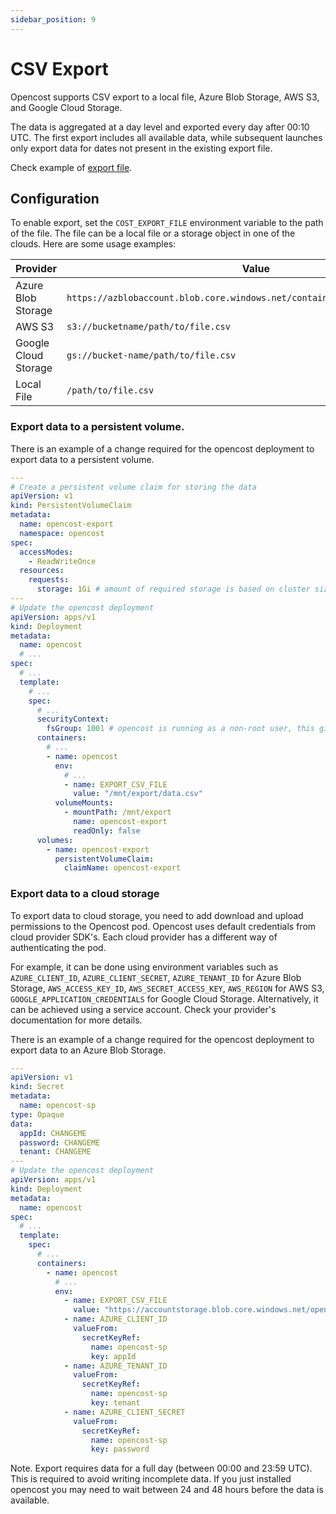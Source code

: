 ```yaml
---
sidebar_position: 9
---
```


# CSV Export

Opencost supports CSV export to a local file, Azure Blob Storage, AWS S3, and Google Cloud Storage.

The data is aggregated at a day level and exported every day after 00:10 UTC.
The first export includes all available data, while subsequent launches only export data for dates not present in the existing export file.

Check example of [export file](/export-sample.csv).


## Configuration


To enable export, set the `COST_EXPORT_FILE` environment variable to the path of the file. The file can be a local file or a storage object in one of the clouds. Here are some usage examples:

| Provider             | Value                                                                        |
|----------------------|------------------------------------------------------------------------------|
| Azure Blob Storage   | `https://azblobaccount.blob.core.windows.net/containername/path/to/file.csv` |
| AWS S3               | `s3://bucketname/path/to/file.csv `                                          |
| Google Cloud Storage | `gs://bucket-name/path/to/file.csv`                                          |
| Local File           | `/path/to/file.csv `                                                         |



### Export data to a persistent volume.

There is an example of a change required for the opencost deployment to export data to a persistent volume.

```yaml
---
# Create a persistent volume claim for storing the data
apiVersion: v1
kind: PersistentVolumeClaim
metadata:
  name: opencost-export
  namespace: opencost
spec:
  accessModes:
    - ReadWriteOnce
  resources:
    requests:
      storage: 1Gi # amount of required storage is based on cluster size and type of the workload running on it, adjust if required
---
# Update the opencost deployment
apiVersion: apps/v1
kind: Deployment
metadata:
  name: opencost
  # ...
spec:
  # ...
  template:
    # ...
    spec:
      # ...
      securityContext:
        fsGroup: 1001 # opencost is running as a non-root user, this gives container permission to write to the pvc
      containers:
        # ...
        - name: opencost
          env:
            # ...
            - name: EXPORT_CSV_FILE
              value: "/mnt/export/data.csv"
          volumeMounts:
            - mountPath: /mnt/export
              name: opencost-export
              readOnly: false
      volumes:
        - name: opencost-export
          persistentVolumeClaim:
            claimName: opencost-export
```

### Export data to a cloud storage

To export data to cloud storage, you need to add download and upload permissions to the Opencost pod. Opencost uses default credentials from cloud provider SDK's. Each cloud provider has a different way of authenticating the pod.

For example, it can be done using environment variables such as `AZURE_CLIENT_ID`, `AZURE_CLIENT_SECRET`, `AZURE_TENANT_ID` for Azure Blob Storage, `AWS_ACCESS_KEY_ID`, `AWS_SECRET_ACCESS_KEY`, `AWS_REGION` for AWS S3, `GOOGLE_APPLICATION_CREDENTIALS` for Google Cloud Storage. Alternatively, it can be achieved using a service account. Check your provider's documentation for more details.

There is an example of a change required for the opencost deployment to export data to an Azure Blob Storage.

```yaml
---
apiVersion: v1
kind: Secret
metadata:
  name: opencost-sp
type: Opaque
data:
  appId: CHANGEME
  password: CHANGEME
  tenant: CHANGEME
---
# Update the opencost deployment
apiVersion: apps/v1
kind: Deployment
metadata:
  name: opencost
spec:
  # ...
  template:
    spec:
      # ...
      containers:
        - name: opencost
          # ...
          env:
            - name: EXPORT_CSV_FILE
              value: "https://accountstorage.blob.core.windows.net/opencost/path/to/file.csv"
            - name: AZURE_CLIENT_ID
              valueFrom:
                secretKeyRef:
                  name: opencost-sp
                  key: appId
            - name: AZURE_TENANT_ID
              valueFrom:
                secretKeyRef:
                  name: opencost-sp
                  key: tenant
            - name: AZURE_CLIENT_SECRET
              valueFrom:
                secretKeyRef:
                  name: opencost-sp
                  key: password
```

Note. Export requires data for a full day (between 00:00 and 23:59 UTC). This is required to avoid writing incomplete data.
If you just installed opencost you may need to wait between 24 and 48 hours before the data is available.
